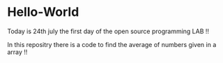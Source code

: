 # Hello-World
Today is 24th july the first day of the open source programming LAB !!

In this repositry there is a code to find the average of numbers given in a array !!
